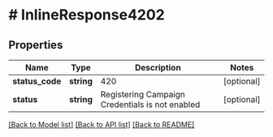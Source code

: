 # # InlineResponse4202

## Properties

Name | Type | Description | Notes
------------ | ------------- | ------------- | -------------
**status_code** | **string** | 420 | [optional]
**status** | **string** | Registering Campaign Credentials is not enabled | [optional]

[[Back to Model list]](../../README.md#models) [[Back to API list]](../../README.md#endpoints) [[Back to README]](../../README.md)
